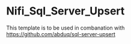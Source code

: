 # Nifi_Sql_Server_Upsert

This template is to be used in combanation with https://github.com/abduq/sql-server-upsert

